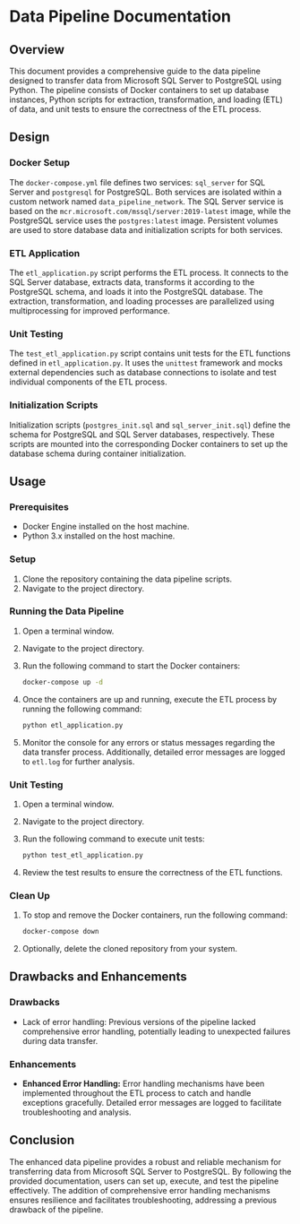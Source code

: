 # Data Pipeline Documentation

## Overview

This document provides a comprehensive guide to the data pipeline designed to transfer data from Microsoft SQL Server to PostgreSQL using Python. The pipeline consists of Docker containers to set up database instances, Python scripts for extraction, transformation, and loading (ETL) of data, and unit tests to ensure the correctness of the ETL process.

## Design

### Docker Setup

The `docker-compose.yml` file defines two services: `sql_server` for SQL Server and `postgresql` for PostgreSQL. Both services are isolated within a custom network named `data_pipeline_network`. The SQL Server service is based on the `mcr.microsoft.com/mssql/server:2019-latest` image, while the PostgreSQL service uses the `postgres:latest` image. Persistent volumes are used to store database data and initialization scripts for both services.

### ETL Application

The `etl_application.py` script performs the ETL process. It connects to the SQL Server database, extracts data, transforms it according to the PostgreSQL schema, and loads it into the PostgreSQL database. The extraction, transformation, and loading processes are parallelized using multiprocessing for improved performance.

### Unit Testing

The `test_etl_application.py` script contains unit tests for the ETL functions defined in `etl_application.py`. It uses the `unittest` framework and mocks external dependencies such as database connections to isolate and test individual components of the ETL process.

### Initialization Scripts

Initialization scripts (`postgres_init.sql` and `sql_server_init.sql`) define the schema for PostgreSQL and SQL Server databases, respectively. These scripts are mounted into the corresponding Docker containers to set up the database schema during container initialization.

## Usage

### Prerequisites

- Docker Engine installed on the host machine.
- Python 3.x installed on the host machine.

### Setup

1. Clone the repository containing the data pipeline scripts.
2. Navigate to the project directory.

### Running the Data Pipeline

1. Open a terminal window.
2. Navigate to the project directory.
3. Run the following command to start the Docker containers:

   ```bash
   docker-compose up -d
   ```

4. Once the containers are up and running, execute the ETL process by running the following command:

   ```bash
   python etl_application.py
   ```

5. Monitor the console for any errors or status messages regarding the data transfer process. Additionally, detailed error messages are logged to `etl.log` for further analysis.

### Unit Testing

1. Open a terminal window.
2. Navigate to the project directory.
3. Run the following command to execute unit tests:

   ```bash
   python test_etl_application.py
   ```

4. Review the test results to ensure the correctness of the ETL functions.

### Clean Up

1. To stop and remove the Docker containers, run the following command:

   ```bash
   docker-compose down
   ```

2. Optionally, delete the cloned repository from your system.

## Drawbacks and Enhancements

### Drawbacks

- Lack of error handling: Previous versions of the pipeline lacked comprehensive error handling, potentially leading to unexpected failures during data transfer.

### Enhancements

- **Enhanced Error Handling:** Error handling mechanisms have been implemented throughout the ETL process to catch and handle exceptions gracefully. Detailed error messages are logged to facilitate troubleshooting and analysis.

## Conclusion

The enhanced data pipeline provides a robust and reliable mechanism for transferring data from Microsoft SQL Server to PostgreSQL. By following the provided documentation, users can set up, execute, and test the pipeline effectively. The addition of comprehensive error handling mechanisms ensures resilience and facilitates troubleshooting, addressing a previous drawback of the pipeline.
